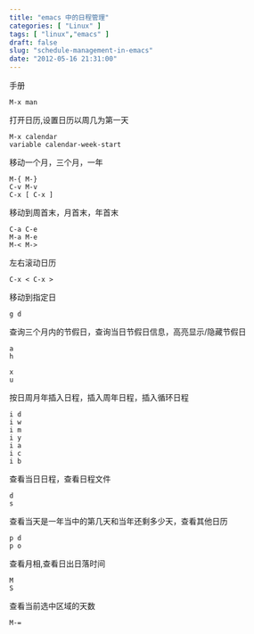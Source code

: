 ```yaml
---
title: "emacs 中的日程管理"
categories: [ "Linux" ]
tags: [ "linux","emacs" ]
draft: false
slug: "schedule-management-in-emacs"
date: "2012-05-16 21:31:00"
---
```


 手册

    M-x man

打开日历,设置日历以周几为第一天

    M-x calendar
    variable calendar-week-start

移动一个月，三个月，一年

    M-{ M-}
    C-v M-v
    C-x [ C-x ]

<!--more-->


移动到周首末，月首末，年首末

    C-a C-e
    M-a M-e
    M-< M->

左右滚动日历

    C-x < C-x >

移动到指定日

    g d

查询三个月内的节假日，查询当日节假日信息，高亮显示/隐藏节假日

    a
    h

    x
    u

按日周月年插入日程，插入周年日程，插入循环日程

    i d
    i w
    i m
    i y
    i a
    i c
    i b

查看当日日程，查看日程文件

    d
    s

查看当天是一年当中的第几天和当年还剩多少天，查看其他日历

    p d
    p o

查看月相,查看日出日落时间

    M
    S

查看当前选中区域的天数

    M-=
